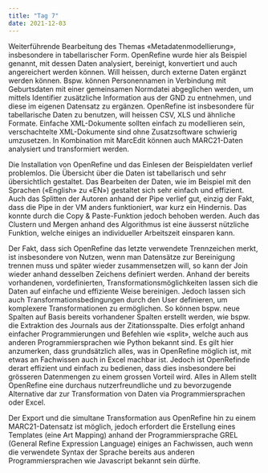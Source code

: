 ```yaml
---
title: "Tag 7"
date: 2021-12-03
---
```


Weiterführende Bearbeitung des Themas «Metadatenmodellierung», insbesondere in tabellarischer Form. OpenRefine wurde hier als Beispiel genannt, mit dessen Daten analysiert, bereinigt, konvertiert und auch angereichert werden können. Will heissen, durch externe Daten ergänzt werden können. Bspw. können Personennamen in Verbindung mit Geburtsdaten mit einer gemeinsamen Normdatei abgeglichen werden, um mittels Identifier zusätzliche Information aus der GND zu entnehmen, und diese im eigenen Datensatz zu ergänzen. OpenRefine ist insbesondere für tabellarische Daten zu benutzen, will heissen CSV, XLS und ähnliche Formate. Einfache XML-Dokumente sollten einfach zu modellieren sein, verschachtelte XML-Dokumente sind ohne Zusatzsoftware schwierig umzusetzen. In Kombination mit MarcEdit können auch MARC21-Daten analysiert und transformiert werden. 

Die Installation von OpenRefine und das Einlesen der Beispieldaten verlief problemlos. Die Übersicht über die Daten ist tabellarisch und sehr übersichtlich gestaltet. Das Bearbeiten der Daten, wie im Beispiel mit den Sprachen («English» zu «EN») gestaltet sich sehr einfach und effizient. Auch das Splitten der Autoren anhand der Pipe verlief gut, einzig der Fakt, dass die Pipe in der VM anders funktioniert, war kurz ein Hindernis. Das konnte durch die Copy & Paste-Funktion jedoch behoben werden. Auch das Clustern und Mergen anhand des Algorithmus ist eine äusserst nützliche Funktion, welche einiges an individueller Arbeitszeit einsparen kann.

Der Fakt, dass sich OpenRefine das letzte verwendete Trennzeichen merkt, ist insbesondere von Nutzen, wenn man Datensätze zur Bereinigung trennen muss und später wieder zusammensetzen will, so kann der Join wieder anhand desselben Zeichens definiert werden. Anhand der bereits vorhandenen, vordefinierten, Transformationsmöglichkeiten lassen sich die Daten auf einfache und effiziente Weise bereinigen. Jedoch lassen sich auch Transformationsbedingungen durch den User definieren, um komplexere Transformationen zu ermöglichen. So können bspw. neue Spalten auf Basis bereits vorhandener Spalten erstellt werden, wie bspw. die Extraktion des Journals aus der Zitationsspalte. Dies erfolgt anhand einfacher Programmierungen und Befehlen wie «split», welche auch aus anderen Programmiersprachen wie Python bekannt sind. Es gilt hier anzumerken, dass grundsätzlich alles, was in OpenRefine möglich ist, mit etwas an Fachwissen auch in Excel machbar ist. Jedoch ist OpenRefinde derart effizient und einfach zu bedienen, dass dies insbesondere bei grösseren Datenmengen zu einem grossen Vorteil wird. Alles in Allem stellt OpenRefine eine durchaus nutzerfreundliche und zu bevorzugende Alternative dar zur Transformation von Daten via Programmiersprachen oder Excel. 

Der Export und die simultane Transformation aus OpenRefine hin zu einem MARC21-Datensatz ist möglich, jedoch erfordert die Erstellung eines Templates (eine Art Mapping) anhand der Programmiersprache GREL (General Refine Expression Language) einiges an Fachwissen, auch wenn die verwendete Syntax der Sprache bereits aus anderen Programmiersprachen wie Javascript bekannt sein dürfte.
